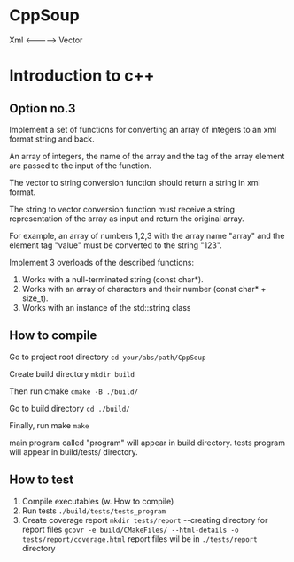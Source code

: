 # CppSoup
Xml <-----> Vector

# Introduction to c++

## Option no.3

Implement a set of functions for converting an array of integers to an xml format string and back.

An array of integers, the name of the array and the tag of the array element are passed to the input of the function. 

The vector to string conversion function should return a string in xml format.

The string to vector conversion function must receive a string representation of the array as input and
return the original array.

For example, an array of numbers 1,2,3 with the array name "array" and the element tag "value" must
be converted to the string "<array><value>1</value><value>2</value><value>3</value></array>".

Implement 3 overloads of the described functions:
1. Works with a null-terminated string (const char*).
2. Works with an array of characters and their number (const char* + size_t).
3. Works with an instance of the std::string class

## How to compile

Go to project root directory
`cd your/abs/path/CppSoup`

Create build directory
`mkdir build`

Then run cmake
`cmake -B ./build/`

Go to build directory
`cd ./build/`

Finally, run make
`make`

main program called "program" will appear in build directory.
tests program will appear in build/tests/ directory.

## How to test
1. Compile executables (w. How to compile)
2. Run tests
`./build/tests/tests_program`
3. Create coverage report
`mkdir tests/report` --creating directory for report files
`gcovr -e build/CMakeFiles/ --html-details -o tests/report/coverage.html`
report files wil be in `./tests/report` directory
